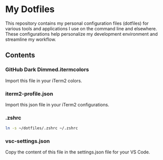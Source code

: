 # My Dotfiles

This repository contains my personal configuration files (dotfiles) for various tools and applications I use on the command line and elsewhere. These configurations help personalize my development environment and streamline my workflow.

## Contents

### GitHub Dark Dimmed.itermcolors
Import this file in your iTerm2 colors.

### iterm2-profile.json
Import this json file in your iTerm2 configurations.

### .zshrc
```bash
ln -s ~/dotfiles/.zshrc ~/.zshrc
```

### vsc-settings.json
Copy the content of this file in the settings.json file for your VS Code.
